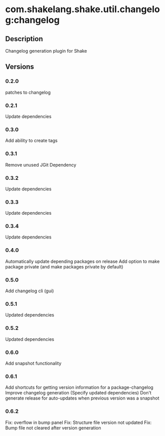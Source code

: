 # com.shakelang.shake.util.changelog:changelog
## Description
Changelog generation plugin for Shake
## Versions
### 0.2.0
patches to changelog
### 0.2.1
Update dependencies
### 0.3.0
Add ability to create tags
### 0.3.1
Remove unused JGit Dependency
### 0.3.2
Update dependencies
### 0.3.3
Update dependencies
### 0.3.4
Update dependencies
### 0.4.0
Automatically update depending packages on release
Add option to make package private (and make packages private by default)
### 0.5.0
Add changelog cli (gui)
### 0.5.1
Updated dependencies
### 0.5.2
Updated dependencies
### 0.6.0
Add snapshot functionality
### 0.6.1
Add shortcuts for getting version information for a package-changelog
Improve changelog generation (Specify updated dependencies)
Don't generate release for auto-updates when previous version was a snapshot
### 0.6.2
Fix: overflow in bump panel
Fix: Structure file version not updated
Fix: Bump file not cleared after version generation